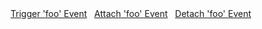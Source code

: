 <div class="demo">
	<div class="func">
		<a class="btn btn-cta-primary btn_trigger" href="#">Trigger 'foo' Event</a>&nbsp;&nbsp;
		<a class="btn btn-cta-primary btn_attach" href="#">Attach 'foo' Event</a>&nbsp;&nbsp;
		<a class="btn btn-cta-secondary btn_detach" href="#">Detach 'foo' Event</a>
	</div>
	<div class="desc"></div>
	<div class="desc2"></div>
</div>